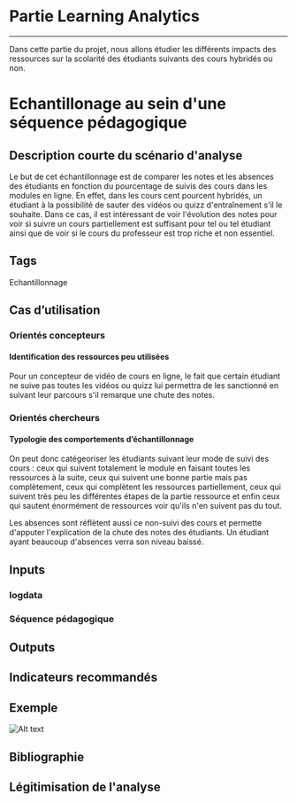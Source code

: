 # Partie Learning Analytics 
***
Dans cette partie du projet, nous allons étudier les différents impacts des ressources sur la scolarité des étudiants suivants des cours hybridés ou non. 

# Echantillonage au sein d'une séquence pédagogique 

## Description courte du scénario d'analyse

Le but de cet échantillonnage est de comparer les notes et les absences des étudiants en fonction du pourcentage de suivis des cours dans les modules en ligne. En effet, dans les cours cent pourcent hybridés, un étudiant à la possibilité de sauter des vidéos ou quizz d'entraînement s’il le souhaite. Dans ce cas, il est intéressant de voir l'évolution des notes pour voir si suivre un cours partiellement est suffisant pour tel ou tel étudiant ainsi que de voir si le cours du professeur est trop riche et non essentiel. 

## Tags

Echantillonnage

## Cas d’utilisation

### Orientés concepteurs

#### Identification des ressources peu utilisées 

Pour un concepteur de vidéo de cours en ligne, le fait que certain étudiant ne suive pas toutes les vidéos ou quizz lui permettra de les sanctionné en suivant leur parcours s'il remarque une chute des notes. 

### Orientés chercheurs

#### Typologie des comportements d’échantillonnage

On peut donc catégeoriser les étudiants suivant leur mode de suivi des cours : ceux qui suivent totalement le module en faisant toutes les ressources à la suite, ceux qui suivent une bonne partie mais pas complètement, ceux qui complètent les ressources partiellement, ceux qui suivent très peu les différentes étapes de la partie ressource et enfin ceux qui sautent énormément de ressources voir qu'ils n'en suivent pas du tout. 

Les absences sont réflètent aussi ce non-suivi des cours et permette d'apputer l'explication de la chute des notes des étudiants. Un étudiant ayant beaucoup d'absences verra son niveau baissé. 

## Inputs

### logdata

### Séquence pédagogique 

## Outputs

## Indicateurs recommandés

## Exemple 

![Alt text](/Learning-Analytics/Exemple/Image/A.PNG "Optional Title")

## Bibliographie 

## Légitimisation de l'analyse
